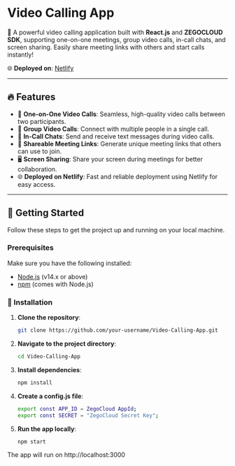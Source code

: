 # Video Calling App

🚀 A powerful video calling application built with **React.js** and **ZEGOCLOUD SDK**, supporting one-on-one meetings, group video calls, in-call chats, and screen sharing. Easily share meeting links with others and start calls instantly!

🌐 **Deployed on**: [Netlify](https://swyftvideoconferencing.netlify.app/) 

---

## 🔥 Features

- 🎥 **One-on-One Video Calls**: Seamless, high-quality video calls between two participants.
- 👥 **Group Video Calls**: Connect with multiple people in a single call.
- 💬 **In-Call Chats**: Send and receive text messages during video calls.
- 🔗 **Shareable Meeting Links**: Generate unique meeting links that others can use to join.
- 🖥️ **Screen Sharing**: Share your screen during meetings for better collaboration.
- 🌐 **Deployed on Netlify**: Fast and reliable deployment using Netlify for easy access.

---

## 🚀 Getting Started

Follow these steps to get the project up and running on your local machine.

### Prerequisites

Make sure you have the following installed:

- [Node.js](https://nodejs.org/en/) (v14.x or above)
- [npm](https://www.npmjs.com/) (comes with Node.js)

### 🔧 Installation

1. **Clone the repository**:

   ```bash
   git clone https://github.com/your-username/Video-Calling-App.git

2. **Navigate to the project directory**:

   ```bash
   cd Video-Calling-App

3. **Install dependencies**:

   ```bash
   npm install
   
4. **Create a config.js file**:

   ```bash
   export const APP_ID = ZegoCloud AppId;
   export const SECRET = "ZegoCloud Secret Key";

5. **Run the app locally**:

   ```bash
   npm start
   
The app will run on http://localhost:3000
